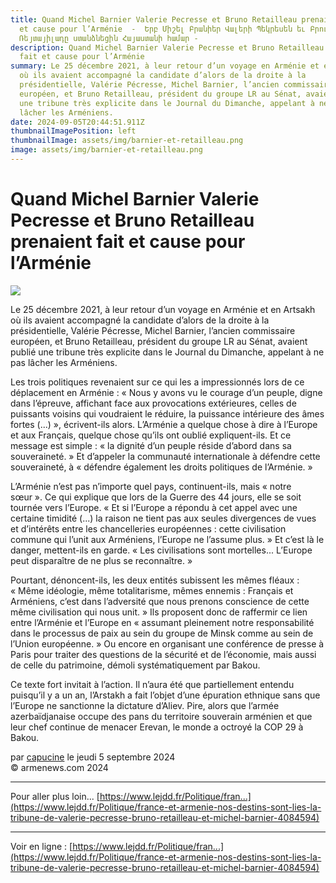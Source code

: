 ```yaml
---
title: Quand Michel Barnier Valerie Pecresse et Bruno Retailleau prenaient fait
  et cause pour l’Arménie  -  Երբ Միշել Բրանիեր Վալերի Պեկրեսեն եւ Բրունո
  Ռեյտայիլադը ստանձնեցին Հայաստանի համար -
description: Quand Michel Barnier Valerie Pecresse et Bruno Retailleau prenaient
  fait et cause pour l’Arménie
summary: Le 25 décembre 2021, à leur retour d’un voyage en Arménie et en Artsakh
  où ils avaient accompagné la candidate d’alors de la droite à la
  présidentielle, Valérie Pécresse, Michel Barnier, l’ancien commissaire
  européen, et Bruno Retailleau, président du groupe LR au Sénat, avaient publié
  une tribune très explicite dans le Journal du Dimanche, appelant à ne pas
  lâcher les Arméniens.
date: 2024-09-05T20:44:51.911Z
thumbnailImagePosition: left
thumbnailImage: assets/img/barnier-et-retailleau.png
image: assets/img/barnier-et-retailleau.png
---
```

<!--StartFragment-->

# Quand Michel Barnier Valerie Pecresse et Bruno Retailleau prenaient fait et cause pour l’Arménie



![](https://www.armenews.com/IMG/arton119087.png)

Le 25 décembre 2021, à leur retour d’un voyage en Arménie et en Artsakh où ils avaient accompagné la candidate d’alors de la droite à la présidentielle, Valérie Pécresse, Michel Barnier, l’ancien commissaire européen, et Bruno Retailleau, président du groupe LR au Sénat, avaient publié une tribune très explicite dans le Journal du Dimanche, appelant à ne pas lâcher les Arméniens.

Les trois politiques revenaient sur ce qui les a impressionnés lors de ce déplacement en Arménie : « Nous y avons vu le courage d’un peuple, digne dans l’épreuve, affichant face aux provocations extérieures, celles de puissants voisins qui voudraient le réduire, la puissance intérieure des âmes fortes (...) », écrivent-ils alors. L’Arménie a quelque chose à dire à l’Europe et aux Français, quelque chose qu’ils ont oublié expliquent-ils. Et ce message est simple : « la dignité d’un peuple réside d’abord dans sa souveraineté. » Et d’appeler la communauté internationale à défendre cette souveraineté, à « défendre également les droits politiques de l’Arménie. »

L’Arménie n’est pas n’importe quel pays, continuent-ils, mais « notre sœur ». Ce qui explique que lors de la Guerre des 44 jours, elle se soit tournée vers l’Europe. « Et si l’Europe a répondu à cet appel avec une certaine timidité (...) la raison ne tient pas aux seules divergences de vues et d’intérêts entre les chancelleries européennes : cette civilisation commune qui l’unit aux Arméniens, l’Europe ne l’assume plus. » Et c’est là le danger, mettent-ils en garde. « Les civilisations sont mortelles... L’Europe peut disparaître de ne plus se reconnaître. »

Pourtant, dénoncent-ils, les deux entités subissent les mêmes fléaux : « Même idéologie, même totalitarisme, mêmes ennemis : Français et Arméniens, c’est dans l’adversité que nous prenons conscience de cette même civilisation qui nous unit. » Ils proposent donc de raffermir ce lien entre l’Arménie et l’Europe en « assumant pleinement notre responsabilité dans le processus de paix au sein du groupe de Minsk comme au sein de l’Union européenne. » Ou encore en organisant une conférence de presse à Paris pour traiter des questions de la sécurité et de l’économie, mais aussi de celle du patrimoine, démoli systématiquement par Bakou.

Ce texte fort invitait à l’action. Il n’aura été que partiellement entendu puisqu’il y a un an, l’Arstakh a fait l’objet d’une épuration ethnique sans que l’Europe ne sanctionne la dictature d’Aliev. Pire, alors que l’armée azerbaïdjanaise occupe des pans du territoire souverain arménien et que leur chef continue de menacer Erevan, le monde a octroyé la COP 29 à Bakou.

par [capucine](https://www.armenews.com/spip.php?page=auteur&id_auteur=541) le jeudi 5 septembre 2024\
© armenews.com 2024



- - -

Pour aller plus loin... [https://www.lejdd.fr/Politique/fran...](https://www.lejdd.fr/Politique/france-et-armenie-nos-destins-sont-lies-la-tribune-de-valerie-pecresse-bruno-retailleau-et-michel-barnier-4084594)

- - -

Voir en ligne : [https://www.lejdd.fr/Politique/fran...](https://www.lejdd.fr/Politique/france-et-armenie-nos-destins-sont-lies-la-tribune-de-valerie-pecresse-bruno-retailleau-et-michel-barnier-4084594)

<!--EndFragment-->